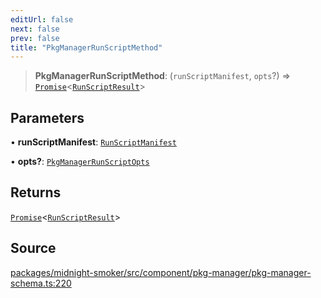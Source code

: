 ```yaml
---
editUrl: false
next: false
prev: false
title: "PkgManagerRunScriptMethod"
---
```


> **PkgManagerRunScriptMethod**: (`runScriptManifest`, `opts`?) => [`Promise`]( https://developer.mozilla.org/docs/Web/JavaScript/Reference/Global_Objects/Promise )\<[`RunScriptResult`](/api/midnight-smoker/midnight-smoker/pkg-manager/type-aliases/runscriptresult/)\>

## Parameters

• **runScriptManifest**: [`RunScriptManifest`](/api/midnight-smoker/midnight-smoker/pkg-manager/interfaces/runscriptmanifest/)

• **opts?**: [`PkgManagerRunScriptOpts`](/api/midnight-smoker/midnight-smoker/pkg-manager/type-aliases/pkgmanagerrunscriptopts/)

## Returns

[`Promise`]( https://developer.mozilla.org/docs/Web/JavaScript/Reference/Global_Objects/Promise )\<[`RunScriptResult`](/api/midnight-smoker/midnight-smoker/pkg-manager/type-aliases/runscriptresult/)\>

## Source

[packages/midnight-smoker/src/component/pkg-manager/pkg-manager-schema.ts:220](https://github.com/boneskull/midnight-smoker/blob/417858b/packages/midnight-smoker/src/component/pkg-manager/pkg-manager-schema.ts#L220)

